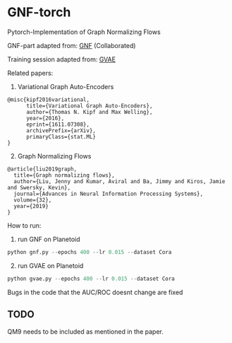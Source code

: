 # GNF-torch
 Pytorch-Implementation of Graph Normalizing Flows


GNF-part adapted from: [GNF](https://github.com/johncava/GNF-pytorch/tree/master)  (Collaborated)

Training session adapted from: [GVAE](https://github.com/DaehanKim/vgae_pytorch) 


Related papers:
1. Variational Graph Auto-Encoders
```
@misc{kipf2016variational,
      title={Variational Graph Auto-Encoders},
      author={Thomas N. Kipf and Max Welling},
      year={2016},
      eprint={1611.07308},
      archivePrefix={arXiv},
      primaryClass={stat.ML}
}
```

2. Graph Normalizing Flows
```
@article{liu2019graph,
  title={Graph normalizing flows},
  author={Liu, Jenny and Kumar, Aviral and Ba, Jimmy and Kiros, Jamie and Swersky, Kevin},
  journal={Advances in Neural Information Processing Systems},
  volume={32},
  year={2019}
}
```

How to run:
1. run GNF on Planetoid
```python
python gnf.py --epochs 400 --lr 0.015 --dataset Cora
```
2. run GVAE on Planetoid
```python
python gvae.py --epochs 400 --lr 0.015 --dataset Cora
```

Bugs in the code that the AUC/ROC doesnt change are fixed
## TODO
QM9 needs to be included as mentioned in the paper. 